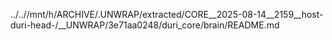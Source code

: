../..//mnt/h/ARCHIVE/.UNWRAP/extracted/CORE__2025-08-14__2159__host-duri-head-/__UNWRAP/3e71aa0248/duri_core/brain/README.md